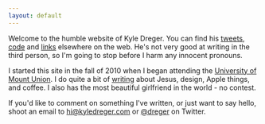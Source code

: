 ```yaml
---
layout: default
---
```


Welcome to the humble website of Kyle Dreger. You can find his [tweets](http://twitter.com/dreger), [code](http://github.com/dreger) and [links](http://pinboard.in/u:dreger) elsewhere on the web. He's not very good at writing in the third person, so I'm going to stop before I harm any innocent pronouns. 

I started this site in the fall of 2010 when I began attending the [University of Mount Union](http://mountunion.edu). I do quite a bit of [writing](/weblog) about Jesus, design, Apple things, and coffee. I also has the most beautiful girlfriend in the world - no contest. 

If you'd like to comment on something I've written, or just want to say hello, shoot an email to <hi@kyledreger.com> or [@dreger](http://twitter.com/dreger) on Twitter. 
